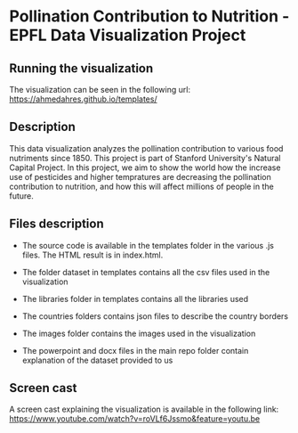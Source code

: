 # Pollination Contribution to Nutrition - EPFL Data Visualization Project

## Running the visualization

The visualization can be seen in the following url: https://ahmedahres.github.io/templates/

## Description

This data visualization analyzes the pollination contribution to various food nutriments since 1850. This project is part of Stanford University's Natural Capital Project. In this project, we aim to show the world how the increase use of pesticides and higher tempratures are decreasing the pollination contribution to nutrition, and how this will affect millions of people in the future.

## Files description

- The source code is available in the templates folder in the various .js files. The HTML result is in index.html.
- The folder dataset in templates contains all the csv files used in the visualization
- The libraries folder in templates contains all the libraries used
- The countries folders contains json files to describe the country borders
- The images folder contains the images used in the visualization

- The powerpoint and docx files in the main repo folder contain explanation of the dataset provided to us

## Screen cast

A screen cast explaining the visualization is available in the following link: https://www.youtube.com/watch?v=roVLf6Jssmo&feature=youtu.be
